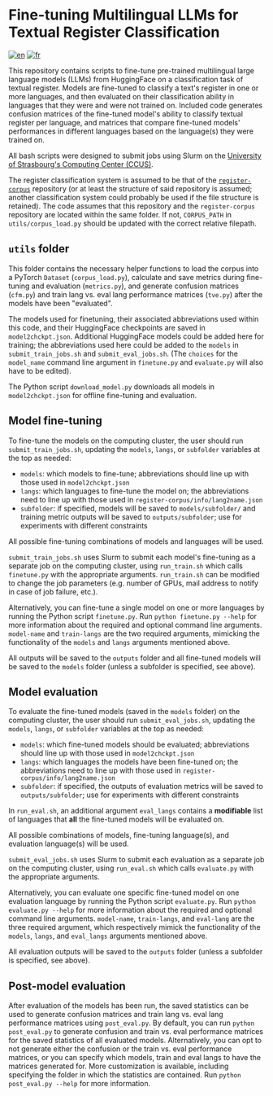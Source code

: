 # Fine-tuning Multilingual LLMs for Textual Register Classification
[![en](https://img.shields.io/badge/lang-en-red.svg)](https://github.com/ahar7911/register-finetuning/blob/master/README.md)
[![fr](https://img.shields.io/badge/lang-fr-blue.svg)](https://github.com/ahar7911/register-finetuning/blob/master/README.fr.md)

This repository contains scripts to fine-tune pre-trained multilingual large language models (LLMs) from HuggingFace on a classification task of textual register. Models are fine-tuned to classify a text's register in one or more languages, and then evaluated on their classification ability in languages that they were and were not trained on. Included code generates confusion matrices of the fine-tuned model's ability to classify textual register per language, and matrices that compare fine-tuned models' performances in different languages based on the language(s) they were trained on.

All bash scripts were designed to submit jobs using Slurm on the [University of Strasbourg's Computing Center (CCUS)](https://hpc.pages.unistra.fr/).

The register classification system is assumed to be that of the [`register-corpus`](https://github.com/ahar7911/register-corpus) repository (or at least the structure of said repository is assumed; another classification system could probably be used if the file structure is retained). The code assumes that this repository and the `register-corpus` repository are located within the same folder. If not, `CORPUS_PATH` in `utils/corpus_load.py` should be updated with the correct relative filepath.

## `utils` folder

This folder contains the necessary helper functions to load the corpus into a PyTorch `Dataset` (`corpus_load.py`), calculate and save metrics during fine-tuning and evaluation (`metrics.py`), and generate confusion matrices (`cfm.py`) and train lang vs. eval lang performance matrices (`tve.py`) after the models have been "evaluated".

The models used for finetuning, their associated abbreviations used within this code, and their HuggingFace checkpoints are saved in `model2chckpt.json`. Additional HuggingFace models could be added here for training; the abbreviations used here could be added to the `models` in `submit_train_jobs.sh` and `submit_eval_jobs.sh`. (The `choices` for the `model_name` command line argument in `finetune.py` and `evaluate.py` will also have to be edited).

The Python script `download_model.py` downloads all models in `model2chckpt.json` for offline fine-tuning and evaluation.

## Model fine-tuning

To fine-tune the models on the computing cluster, the user should run `submit_train_jobs.sh`, updating the `models`, `langs`, or `subfolder` variables at the top as needed:
 - `models`: which models to fine-tune; abbreviations should line up with those used in `model2chckpt.json`
 - `langs`: which languages to fine-tune the model on; the abbreviations need to line up with those used in `register-corpus/info/lang2name.json`
 - `subfolder`: if specified, models will be saved to `models/subfolder/` and training metric outputs will be saved to `outputs/subfolder`; use for experiments with different constraints

All possible fine-tuning combinations of models and languages will be used.

`submit_train_jobs.sh` uses Slurm to submit each model's fine-tuning as a separate job on the computing cluster, using `run_train.sh` which calls `finetune.py` with the appropriate arguments. `run_train.sh` can be modified to change the job parameters (e.g. number of GPUs, mail address to notify in case of job failure, etc.).

Alternatively, you can fine-tune a single model on one or more languages by running the Python script `finetune.py`. Run `python finetune.py --help` for more information about the required and optional command line arguments. `model-name` and `train-langs` are the two required arguments, mimicking the functionality of the `models` and `langs` arguments mentioned above.

All outputs will be saved to the `outputs` folder and all fine-tuned models will be saved to the `models` folder (unless a subfolder is specified, see above).

## Model evaluation

To evaluate the fine-tuned models (saved in the `models` folder) on the computing cluster, the user should run `submit_eval_jobs.sh`, updating the `models`, `langs`, or `subfolder` variables at the top as needed:
 - `models`: which fine-tuned models should be evaluated; abbreviations should line up with those used in `model2chckpt.json`
 - `langs`: which languages the models have been fine-tuned on; the abbreviations need to line up with those used in `register-corpus/info/lang2name.json`
 - `subfolder`: if specified, the outputs of evaluation metrics will be saved to `outputs/subfolder`; use for experiments with different constraints

In `run_eval.sh`, an additional argument `eval_langs` contains a **modifiable** list of languages that **all** the fine-tuned models will be evaluated on.

All possible combinations of models, fine-tuning language(s), and evaluation language(s) will be used.

`submit_eval_jobs.sh` uses Slurm to submit each evaluation as a separate job on the computing cluster, using `run_eval.sh` which calls `evaluate.py` with the appropriate arguments. 

Alternatively, you can evaluate one specific fine-tuned model on one evaluation language by running the Python script `evaluate.py`. Run `python evaluate.py --help` for more information about the required and optional command line arguments. `model-name`, `train-langs`, and `eval-lang` are the three required argument, which respectively mimick the functionality of the `models`, `langs`, and `eval_langs` arguments mentioned above.

All evaluation outputs will be saved to the `outputs` folder (unless a subfolder is specified, see above).

## Post-model evaluation

After evaluation of the models has been run, the saved statistics can be used to generate confusion matrices and train lang vs. eval lang performance matrices using `post_eval.py`. By default, you can run `python post_eval.py` to generate confusion and train vs. eval performance matrices for the saved statistics of all evaluated models. Alternatively, you can opt to not generate either the confusion or the train vs. eval performance matrices, or you can specify which models, train and eval langs to have the matrices generated for. More customization is available, including specifying the folder in which the statistics are contained. Run `python post_eval.py --help` for more information.